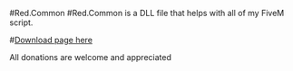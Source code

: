 #Red.Common
#Red.Common is a DLL file that helps with all of my FiveM script.

#[Download page here]()

All donations are welcome and appreciated
